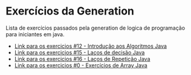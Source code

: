 # Exercícios da Generation

Lista de exercícios passados pela generation de logica de programação para iniciantes em java.

* [Link para os exercicios #12 - Introdução aos Algoritmos Java](https://drive.google.com/file/d/1t2Dyo0AQ5_t4t2XQSE1PksxIrA4i9gL7/view?usp=sharing)
* [Link para os exercicios #15 - Laços de decisão Java](https://drive.google.com/file/d/1nL_pHQMW-CUIXigu-MgSnAva4MuHs7zB/view?usp=sharing)
* [Link para os exercicios #16 - Laços de Repetição Java](https://drive.google.com/file/d/19gzH_8SXJIlFfUllLvaraPEZytF6wWH7/view)
* [Link para os exercicios #0 - Exercícios de Array Java](https://docs.google.com/document/d/1FY9kK_i72S_GCuTR4jpo1YeFSTmE-qYr/edit?usp=sharing&ouid=116525036918780817610&rtpof=true&sd=true)